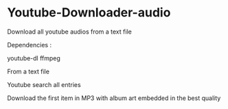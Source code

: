 # Youtube-Downloader-audio
Download all youtube audios from a text file

Dependencies :

youtube-dl
ffmpeg

From a text file

Youtube search all entries

Download the first item in MP3 with album art embedded in the best quality
